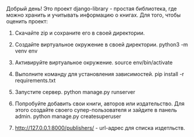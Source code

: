 Добрый день! Это проект django-library - простая библиотека, где можно хранить и учитывать информацию о книгах.
Для того, чтобы оценить проект:

1. Скачайте zip и сохраните его в своей директории.

2. Создайте виртуальное окружение в своей директории. 
      python3 -m venv env
       
3. Активируйте виртуальное окружение.
      source env/bin/activate
       
4. Выполните команду для установления зависимостей. 
      pip install -r requirements.txt
       
5. Запустите сервер.
       python manage.py runserver

6. Попробуйте добавить свои книги, авторов или издательство. Для этого создайте своего супер-пользователя и зайдите в панель admin.
      python manage.py createsuperuser


7. http://127.0.0.1:8000/publishers/ - url-адрес для списка издетльств.


